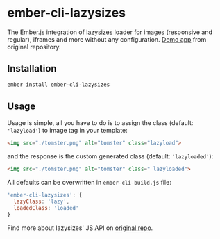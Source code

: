 # ember-cli-lazysizes

The Ember.js integration of [lazysizes](https://github.com/aFarkas/lazysizes) loader for images (responsive and regular), iframes and more without any configuration. [Demo app](http://afarkas.github.io/lazysizes) from original repository.

## Installation

```bash
ember install ember-cli-lazysizes
```

## Usage

Usage is simple, all you have to do is to assign the class (default: `'lazyload'`) to image tag in your template:

```html
<img src="./tomster.png" alt="tomster" class="lazyload">
```

and the response is the custom generated class (default: `'lazyloaded'`):

```html
<img src="./tomster.png" alt="tomster" class=" lazyloaded">
```

All defaults can be overwritten in `ember-cli-build.js` file:

```js
'ember-cli-lazysizes': {
  lazyClass: 'lazy',
  loadedClass: 'loaded'
}
```

Find more about lazysizes' JS API on [original repo](https://github.com/aFarkas/lazysizes#js-api).
